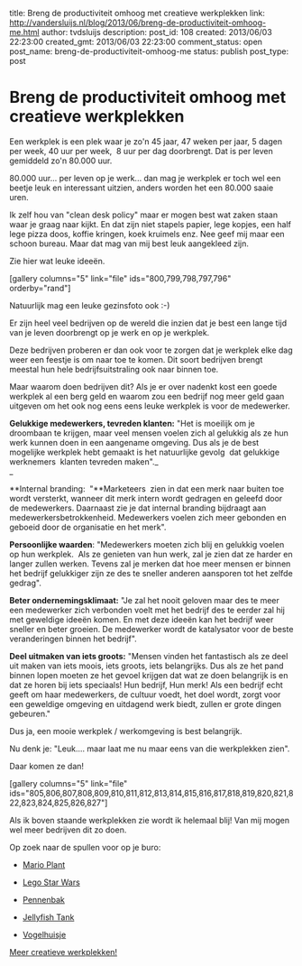title: Breng de productiviteit omhoog met creatieve werkplekken
link: http://vandersluijs.nl/blog/2013/06/breng-de-productiviteit-omhoog-me.html
author: tvdsluijs
description: 
post_id: 108
created: 2013/06/03 22:23:00
created_gmt: 2013/06/03 22:23:00
comment_status: open
post_name: breng-de-productiviteit-omhoog-me
status: publish
post_type: post

# Breng de productiviteit omhoog met creatieve werkplekken

Een werkplek is een plek waar je zo'n 45 jaar, 47 weken per jaar, 5 dagen per week, 40 uur per week,  8 uur per dag doorbrengt. Dat is per leven gemiddeld zo'n 80.000 uur.  
  
80.000 uur... per leven op je werk... dan mag je werkplek er toch wel een beetje leuk en interessant uitzien, anders worden het een 80.000 saaie uren.   
  
Ik zelf hou van "clean desk policy" maar er mogen best wat zaken staan waar je graag naar kijkt. En dat zijn niet stapels papier, lege kopjes, een half lege pizza doos, koffie kringen, koek kruimels enz. Nee geef mij maar een schoon bureau. Maar dat mag van mij best leuk aangekleed zijn.  
  
Zie hier wat leuke ideeën.  
  
[gallery columns="5" link="file" ids="800,799,798,797,796" orderby="rand"]  
  
Natuurlijk mag een leuke gezinsfoto ook :-)  
  
Er zijn heel veel bedrijven op de wereld die inzien dat je best een lange tijd van je leven doorbrengt op je werk en op je werkplek.  
  
Deze bedrijven proberen er dan ook voor te zorgen dat je werkplek elke dag weer een feestje is om naar toe te komen. Dit soort bedrijven brengt meestal hun hele bedrijfsuitstraling ook naar binnen toe.  
  
Maar waarom doen bedrijven dit? Als je er over nadenkt kost een goede werkplek al een berg geld en waarom zou een bedrijf nog meer geld gaan uitgeven om het ook nog eens eens leuke werkplek is voor de medewerker.  
  
**Gelukkige medewerkers, tevreden klanten:** "Het is moeilijk om je droombaan te krijgen, maar veel mensen voelen zich al gelukkig als ze hun werk kunnen doen in een aangename omgeving. Dus als je de best mogelijke werkplek hebt gemaakt is het natuurlijke gevolg  dat gelukkige werknemers  klanten tevreden maken"._  
_  
  
**Internal branding:  "**Marketeers  zien in dat een merk naar buiten toe wordt versterkt, wanneer dit merk intern wordt gedragen en geleefd door de medewerkers. Daarnaast zie je dat internal branding bijdraagt aan medewerkersbetrokkenheid. Medewerkers voelen zich meer gebonden en geboeid door de organisatie en het merk".  
  
**Persoonlijke waarden**: "Medewerkers moeten zich blij en gelukkig voelen op hun werkplek.  Als ze genieten van hun werk, zal je zien dat ze harder en langer zullen werken. Tevens zal je merken dat hoe meer mensen er binnen het bedrijf gelukkiger zijn ze des te sneller anderen aansporen tot het zelfde gedrag".  
  
**Beter ondernemingsklimaat:** "Je zal het nooit geloven maar des te meer een medewerker zich verbonden voelt met het bedrijf des te eerder zal hij met geweldige ideeën komen. En met deze ideeën kan het bedrijf weer sneller en beter groeien. De medewerker wordt de katalysator voor de beste veranderingen binnen het bedrijf".  
  
**Deel uitmaken van iets groots:** "Mensen vinden het fantastisch als ze deel uit maken van iets moois, iets groots, iets belangrijks. Dus als ze het pand binnen lopen moeten ze het gevoel krijgen dat wat ze doen belangrijk is en dat ze horen bij iets speciaals! Hun bedrijf, Hun merk! Als een bedrijf echt geeft om haar medewerkers, de cultuur voedt, het doel wordt, zorgt voor een geweldige omgeving en uitdagend werk biedt, zullen er grote dingen gebeuren."  
  
Dus ja, een mooie werkplek / werkomgeving is best belangrijk.  
  
Nu denk je: "Leuk.... maar laat me nu maar eens van die werkplekken zien".  
  
Daar komen ze dan!  
  
[gallery columns="5" link="file" ids="805,806,807,808,809,810,811,812,813,814,815,816,817,818,819,820,821,822,823,824,825,826,827"]  
  
Als ik boven staande werkplekken zie wordt ik helemaal blij! Van mij mogen wel meer bedrijven dit zo doen.  
  
Op zoek naar de spullen voor op je buro:  


  

  * [Mario Plant](http://www.etsy.com/listing/114891359/super-mario-inspired-big-potted-piranha?ref=sr_gallery_11&ga_search_query=mario+plant&ga_view_type=gallery&ga_ship_to=NL&ga_search_type=all&ga_facet=mario+plant)
  

  * [Lego Star Wars](http://www.play.com/Toys/Toys/4-/33547074/-/Product.html)
  

  * [Pennenbak](http://www.thinkgeek.com/product/11f1/)
  

  * [Jellyfish Tank](http://www.megagadgets.nl/jellyfish-tank.html)
  

  * [Vogelhuisje](http://www.gadgethouse.nl/spinning-hat-vogelhuisje-radio-fm-mp3-p82017.html)
  
  
[Meer creatieve werkplekken!](http://officesnapshots.com/)